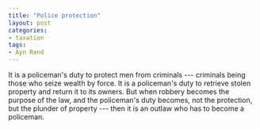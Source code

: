 ```yaml
---
title: "Police protection"
layout: post
categories:
- taxation
tags:
- Ayn Rand
---
```


It is a policeman's duty to protect men from criminals --- criminals being those who seize wealth by force. It is a policeman's duty to retrieve stolen property and return it to its owners. But when robbery becomes the purpose of the law, and the policeman's duty becomes, not the protection, but the plunder of property --- then it is an outlaw who has to become a policeman.